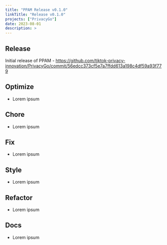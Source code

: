 ```yaml
---
title: "PPAM Release v0.1.0"
linkTitle: "Release v0.1.0"
projects: ["PrivacyGo"]
date: 2023-08-01
description: >
---
```


## Release

Initial release of PPAM - https://github.com/tiktok-privacy-innovation/PrivacyGo/commit/56edcc373cf5e7a7ffdd613a198c4df59a93f779

## Optimize

* Lorem ipsum

## Chore

* Lorem ipsum

## Fix

* Lorem ipsum

## Style

* Lorem ipsum

## Refactor

* Lorem ipsum

## Docs

* Lorem ipsum

